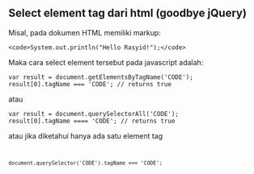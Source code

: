 ## Select element tag dari html (goodbye jQuery)

Misal, pada dokumen HTML memiliki markup:
```
<code>System.out.println("Hello Rasyid!");</code>
```

Maka cara select element tersebut pada javascript adalah:

```
var result = document.getElementsByTagName('CODE');
result[0].tagName === 'CODE'; // returns true
```

atau

```
var result = document.querySelectorAll('CODE');
result[0].tagName ==== 'CODE'; // returns true
```

atau jika diketahui hanya ada satu element tag <code>

```
document.querySelector('CODE').tagName === 'CODE';
```
